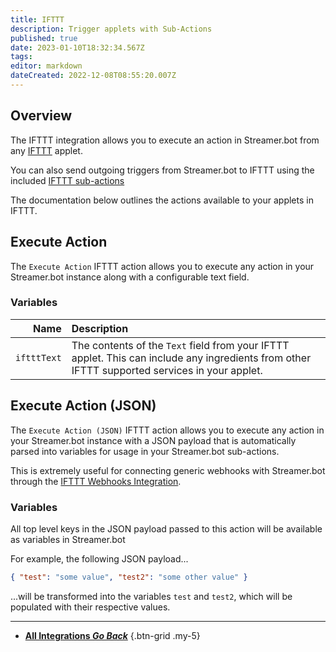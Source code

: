```yaml
---
title: IFTTT
description: Trigger applets with Sub-Actions
published: true
date: 2023-01-10T18:32:34.567Z
tags: 
editor: markdown
dateCreated: 2022-12-08T08:55:20.007Z
---
```


## Overview
The IFTTT integration allows you to execute an action in Streamer.bot from any [IFTTT](https://ifttt.com) applet.

You can also send outgoing triggers from Streamer.bot to IFTTT using the included [IFTTT sub-actions](/Sub-Actions/IFTTT)

The documentation below outlines the actions available to your applets in IFTTT.

## Execute Action
The `Execute Action` IFTTT action allows you to execute any action in your Streamer.bot instance along with a configurable text field.

### Variables

Name | Description
----:|:------------
`iftttText` | The contents of the `Text` field from your IFTTT applet. This can include any ingredients from other IFTTT supported services in your applet.

## Execute Action (JSON)
The `Execute Action (JSON)` IFTTT action allows you to execute any action in your Streamer.bot instance with a JSON payload that is automatically parsed into variables for usage in your Streamer.bot sub-actions.

This is extremely useful for connecting generic webhooks with Streamer.bot through the [IFTTT Webhooks Integration](https://ifttt.com/maker_webhooks).

### Variables
All top level keys in the JSON payload passed to this action will be available as variables in Streamer.bot

For example, the following JSON payload...
```json
{ "test": "some value", "test2": "some other value" }
```
...will be transformed into the variables `test` and `test2`, which will be populated with their respective values.

---

- [<i class="mdi mdi-chevron-left"></i> **All Integrations *Go Back***](/en/Integrations)
{.btn-grid .my-5}